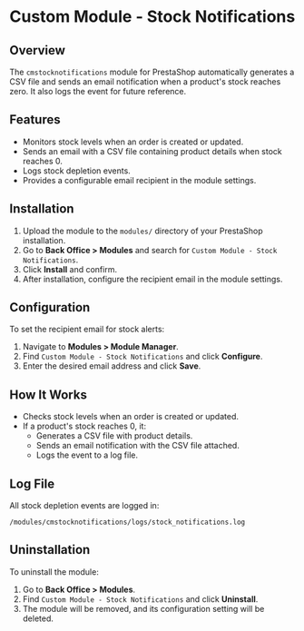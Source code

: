 # Custom Module - Stock Notifications

## Overview
The `cmstocknotifications` module for PrestaShop automatically generates a CSV file and sends an email notification when a product's stock reaches zero. It also logs the event for future reference.

## Features
- Monitors stock levels when an order is created or updated.
- Sends an email with a CSV file containing product details when stock reaches 0.
- Logs stock depletion events.
- Provides a configurable email recipient in the module settings.

## Installation
1. Upload the module to the `modules/` directory of your PrestaShop installation.
2. Go to **Back Office > Modules** and search for `Custom Module - Stock Notifications`.
3. Click **Install** and confirm.
4. After installation, configure the recipient email in the module settings.

## Configuration
To set the recipient email for stock alerts:
1. Navigate to **Modules > Module Manager**.
2. Find `Custom Module - Stock Notifications` and click **Configure**.
3. Enter the desired email address and click **Save**.

## How It Works
- Checks stock levels when an order is created or updated.
- If a product's stock reaches 0, it:
  - Generates a CSV file with product details.
  - Sends an email notification with the CSV file attached.
  - Logs the event to a log file.

## Log File
All stock depletion events are logged in:
```
/modules/cmstocknotifications/logs/stock_notifications.log
```

## Uninstallation
To uninstall the module:
1. Go to **Back Office > Modules**.
2. Find `Custom Module - Stock Notifications` and click **Uninstall**.
3. The module will be removed, and its configuration setting will be deleted.
